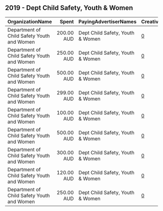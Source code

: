 ## 2019 - Dept Child Safety, Youth & Women 
|OrganizationName|Spent|PayingAdvertiserNames|CreativeUrls|Impressions|Genders|AgeBrackets|CountryCodes|BillingAddresses|CandidateBallotInformation|
|:---|---:|:---|:---|---:|:---|:---|:---|:---|:---|
|Department of Child Safety  Youth and Women|200.00 AUD|Dept Child Safety, Youth & Women|[0](https://www.snap.com/political-ads/asset/1cf06141ac6ca0a18fc1776f7a5b160b452b372ae5b74fb2c1c7723368a4102a?mediaType=mp4)|50,732||19-30|australia|"111 George Street,Brisbane City,4000,AU"||
|Department of Child Safety  Youth and Women|250.00 AUD|Dept Child Safety, Youth & Women|[0](https://www.snap.com/political-ads/asset/87efb2ce684d2c10efc7c1e882245d0e1afcfd30d90695761f92df7f5f19e4d5?mediaType=mp4)|127,854||17-|australia|"111 George Street,Brisbane City,4000,AU"||
|Department of Child Safety  Youth and Women|500.00 AUD|Dept Child Safety, Youth & Women|[0](https://www.snap.com/political-ads/asset/be05dc7b51331b9fd3c9ea40ec9a5f30e31bc02f002d86c8a11d7dacc404c97f?mediaType=mp4)|236,901||18-|australia|"111 George Street,Brisbane City,4000,AU"||
|Department of Child Safety  Youth and Women|299.00 AUD|Dept Child Safety, Youth & Women|[0](https://www.snap.com/political-ads/asset/69926d1841279e0e1ade93f6023c331597473a374bb9b74792afea67004465d5?mediaType=mp4)|147,580||25-|australia|"111 George Street,Brisbane City,4000,AU"||
|Department of Child Safety  Youth and Women|100.00 AUD|Dept Child Safety, Youth & Women|[0](https://www.snap.com/political-ads/asset/602ff9be3b3fe31ec996dce8437a0df5bc53dadb4c1ee35621ed3540d5e35e93?mediaType=mp4)|47,840||25-|australia|"111 George Street,Brisbane City,4000,AU"||
|Department of Child Safety  Youth and Women|500.00 AUD|Dept Child Safety, Youth & Women|[0](https://www.snap.com/political-ads/asset/11f0ee8542864b8601056a09b4a4bb80a7d8f5a8bd51f80929d191ecac6f0d6e?mediaType=mp4)|171,874||17-|australia|"111 George Street,Brisbane City,4000,AU"||
|Department of Child Safety  Youth and Women|300.00 AUD|Dept Child Safety, Youth & Women|[0](https://www.snap.com/political-ads/asset/f81976c4ebd8d1cda03a8a6e59b3d96b584124c6e728e408cc2355fab11cb621?mediaType=mp4)|144,190||25-|australia|"111 George Street,Brisbane City,4000,AU"||
|Department of Child Safety  Youth and Women|120.00 AUD|Dept Child Safety, Youth & Women|[0](https://www.snap.com/political-ads/asset/e536ee4f6b55eea6d494caacee21d02c9e187b7a34546dfc11e155ebd39a4ed5?mediaType=mp4)|63,111||25-|australia|"111 George Street,Brisbane City,4000,AU"||
|Department of Child Safety  Youth and Women|250.00 AUD|Dept Child Safety, Youth & Women|[0](https://www.snap.com/political-ads/asset/77636d83538a5b034a929f4339a71779b257aade87ed9041ab32c15e3d2cf0b8?mediaType=jpg)|122,609||14-25|australia|"111 George Street,Brisbane City,4000,AU"||
